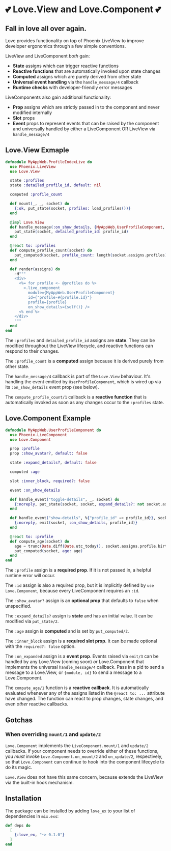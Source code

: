 # 💕 Love.View and Love.Component 💕

## Fall in love all over again.

Love provides functionality on top of Phoenix LiveView to improve developer ergonomics through a few simple conventions.

LiveView and LiveComponent _both_ gain:

- **State** assigns which can trigger reactive functions
- **Reactive functions** that are automatically invoked upon state changes
- **Computed** assigns which are purely derived from other state
- **Universal event handling** via the `handle_message/4` callback
- **Runtime checks** with developer-friendly error messages

LiveComponents also gain additional functionality:

- **Prop** assigns which are strictly passed in to the component and never modified internally
- **Slot** props
- **Event** props to represent events that can be raised by the component and universally handled by either a LiveComponent OR LiveView via `handle_message/4`

## Love.View Exmaple

```elixir
defmodule MyAppWeb.ProfileIndexLive do
  use Phoenix.LiveView
  use Love.View

  state :profiles
  state :detailed_profile_id, default: nil

  computed :profile_count

  def mount(_, _, socket) do
    {:ok, put_state(socket, profiles: load_profiles())}
  end

  @impl Love.View
  def handle_message(:on_show_details, {MyAppWeb.UserProfileComponent, _id}, profile_id, socket) do
    put_state(socket, detailed_profile_id: profile_id)
  end

  @react to: :profiles
  def compute_profile_count(socket) do
    put_computed(socket, profile_count: length(socket.assigns.profiles))
  end

  def render(assigns) do
    ~H"""
    <div>
      <%= for profile <- @profiles do %>
        <.live_component
          module={MyAppWeb.UserProfileComponent}
          id={"profile-#{profile.id}"}
          profile={profile}
          on_show_details={self()} />
      <% end %>
    </div>
    """
  end
end
```

The `:profiles` and `detailed_profile_id` assigns are **state**. They can be modified throughout the LiveView lifecycle, and reactive functions can respond to their changes.

The `:profile_count` is a **computed** assign because it is derived purely from other state.

The `handle_message/4` callback is part of the `Love.View` behaviour. It's handling the event emitted by `UserProfileComponent`, which is wired up via its `:on_show_details` event prop (see below).

The `compute_profile_count/1` callback is a **reactive function** that is automatically invoked as soon as any changes occur to the `:profiles` state.

## Love.Component Example

```elixir
defmodule MyAppWeb.UserProfileComponent do
  use Phoenix.LiveComponent
  use Love.Component

  prop :profile
  prop :show_avatar?, default: false

  state :expand_details?, default: false

  computed :age

  slot :inner_block, required?: false

  event :on_show_details

  def handle_event("toggle-details", _, socket) do
    {:noreply, put_state(socket, socket, expand_details?: not socket.assigns.expand_details?)}
  end

  def handle_event("show-details", %{"profile_id" => profile_id}}, socket) do
    {:noreply, emit(socket, :on_show_details, profile_id)}
  end

  @react to: :profile
  def compute_age(socket) do
    age = trunc(Date.diff(Date.utc_today(), socket.assigns.profile.birthday) / 365)
    put_computed(socket, age: age)
  end
end
```

The `:profile` assign is a **required prop**. If it is not passed in, a helpful runtime error will occur.

The `:id` assign is also a required prop, but it is implicitly defined by `use Love.Component`, because every LiveComponent requires an `:id`.

The `:show_avatar?` assign is an **optional prop** that defaults to `false` when unspecified.

The `:expand_details?` assign is **state** and has an initial value. It can be modified via `put_state/2`.

The `:age` assign is **computed** and is set by `put_computed/2`.

The `:inner_block` assign is a **required slot prop**. It can be made optional with the `required?: false` option.

The `:on_expanded` assign is a **event prop**. Events raised via `emit/3` can be handled by any Love.View (coming soon) _or_ Love.Component that implements the universal `handle_message/4` callback. Pass in a pid to send a message to a Love.View, or `{module, id}` to send a message to a Love.Component.

The `compute_age/1` function is a **reactive callback**. It is automatically evaluated whenever any of the assigns listed in the `@react to: ...` attribute have changed. The function can react to prop changes, state changes, and even _other_ reactive callbacks.

## Gotchas

### When overriding `mount/1` and `update/2`

`Love.Component` implements the `LiveComponent.mount/1` and `update/2` callbacks. If your component needs to override either of these functions, you _must_ invoke `Love.Component.on_mount/2` and `on_update/2`, respectively, so that `Love.Component` can continue to hook into the component lifecycle to do its magic.

`Love.View` does not have this same concern, because extends the LiveView via the built-in hook mechanism.

## Installation

The package can be installed by adding `love_ex` to your list of dependencies in `mix.exs`:

```elixir
def deps do
  [
    {:love_ex, "~> 0.1.0"}
  ]
end
```
